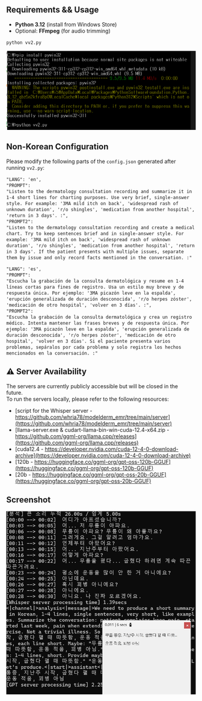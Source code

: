 ## Requirements && Usage

- **Python 3.12** (install from Windows Store)
- Optional: **FFmpeg** (for audio trimming)

```bash
python vv2.py
```
![Install](screenshots/install.PNG)


## Non-Korean Configuration

Please modify the following parts of the `config.json` generated after running `vv2.py`:

```
"LANG": 'en',
"PROMPT": 
"Listen to the dermatology consultation recording and summarize it in 1-4 short lines for charting purposes. Use very brief, single-answer style. For example: '3MA mild itch on back', 'widespread rash of unknown duration', 'r/o shingles', 'medication from another hospital', 'return in 3 days'. :",
"PROMPT2": 
"Listen to the dermatology consultation recording and create a medical chart. Try to keep sentences brief and in single-answer style. For example: '3MA mild itch on back', 'widespread rash of unknown duration', 'r/o shingles', 'medication from another hospital', 'return in 3 days'. If the patient presents with multiple issues, separate them by issue and only record facts mentioned in the conversation. :"
```

```
"LANG": 'es',
"PROMPT": 
"Escucha la grabación de la consulta dermatológica y resume en 1-4 líneas cortas para fines de registro. Usa un estilo muy breve y de respuesta única. Por ejemplo: '3MA picazón leve en la espalda', 'erupción generalizada de duración desconocida', 'r/o herpes zóster', 'medicación de otro hospital', 'volver en 3 días'. :",
"PROMPT2": 
"Escucha la grabación de la consulta dermatológica y crea un registro médico. Intenta mantener las frases breves y de respuesta única. Por ejemplo: '3MA picazón leve en la espalda', 'erupción generalizada de duración desconocida', 'r/o herpes zóster', 'medicación de otro hospital', 'volver en 3 días'. Si el paciente presenta varios problemas, sepáralos por cada problema y solo registra los hechos mencionados en la conversación. :"
```

## ⚠ Server Availability

The servers are currently publicly accessible but will be closed in the future.  
To run the servers locally, please refer to the following resources:

- [script for the Whisper server - https://github.com/whria78/modelderm_emr/tree/main/server](https://github.com/whria78/modelderm_emr/tree/main/server)  
- [llama-server.exe & cudart-llama-bin-win-cuda-12.4-x64.zip - https://github.com/ggml-org/llama.cpp/releases](https://github.com/ggml-org/llama.cpp/releases)  
- [cuda12.4 - https://developer.nvidia.com/cuda-12-4-0-download-archive](https://developer.nvidia.com/cuda-12-4-0-download-archive)
- [120b - https://huggingface.co/ggml-org/gpt-oss-120b-GGUF](https://huggingface.co/ggml-org/gpt-oss-120b-GGUF)
- [20b - https://huggingface.co/ggml-org/gpt-oss-20b-GGUF](https://huggingface.co/ggml-org/gpt-oss-20b-GGUF)

## Screenshot
![Screenshot](screenshot.png)
